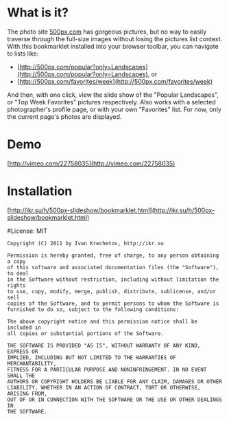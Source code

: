 # What is it?

The photo site [500px.com](http://500px.com) has gorgeous pictures, but no way to easily traverse
through the full-size images without losing the pictures list context. With this bookmarklet
installed into your browser toolbar, you can navigate to lists like:

* [http://500px.com/popular?only=Landscapes](http://500px.com/popular?only=Landscapes), or
* [http://500px.com/favorites/week](http://500px.com/favorites/week)

And then, with one click, view the slide show of the "Popular Landscapes", or "Top Week Favorites"
pictures respectively. Also works with a selected photographer's profile page, or with your own
"Favorites" list. For now, only the current page's photos are displayed.

# Demo

[http://vimeo.com/22758035](http://vimeo.com/22758035)

# Installation

[http://ikr.su/h/500px-slideshow/bookmarklet.html](http://ikr.su/h/500px-slideshow/bookmarklet.html)

#License: MIT

    Copyright (C) 2011 by Ivan Krechetov, http://ikr.su

    Permission is hereby granted, free of charge, to any person obtaining a copy
    of this software and associated documentation files (the "Software"), to deal
    in the Software without restriction, including without limitation the rights
    to use, copy, modify, merge, publish, distribute, sublicense, and/or sell
    copies of the Software, and to permit persons to whom the Software is
    furnished to do so, subject to the following conditions:

    The above copyright notice and this permission notice shall be included in
    all copies or substantial portions of the Software.

    THE SOFTWARE IS PROVIDED "AS IS", WITHOUT WARRANTY OF ANY KIND, EXPRESS OR
    IMPLIED, INCLUDING BUT NOT LIMITED TO THE WARRANTIES OF MERCHANTABILITY,
    FITNESS FOR A PARTICULAR PURPOSE AND NONINFRINGEMENT. IN NO EVENT SHALL THE
    AUTHORS OR COPYRIGHT HOLDERS BE LIABLE FOR ANY CLAIM, DAMAGES OR OTHER
    LIABILITY, WHETHER IN AN ACTION OF CONTRACT, TORT OR OTHERWISE, ARISING FROM,
    OUT OF OR IN CONNECTION WITH THE SOFTWARE OR THE USE OR OTHER DEALINGS IN
    THE SOFTWARE.
